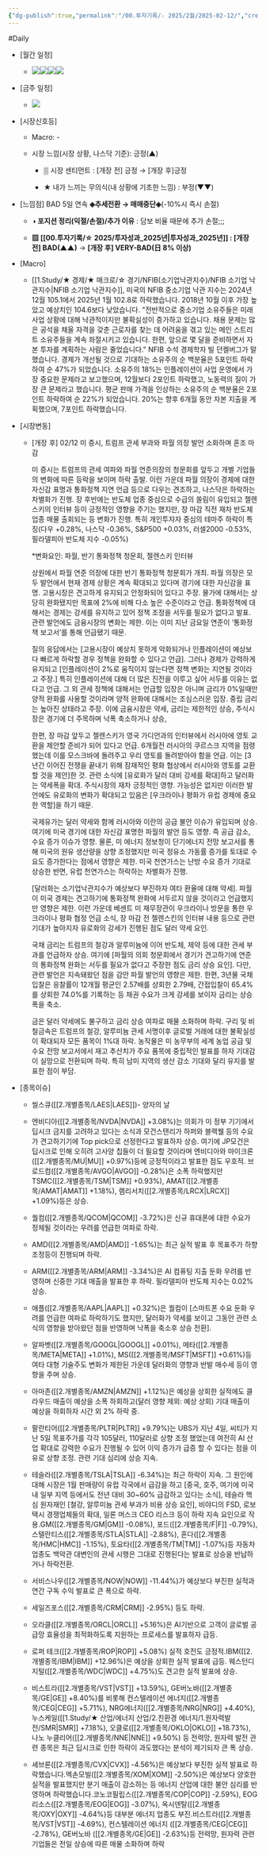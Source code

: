 ```yaml
---
{"dg-publish":true,"permalink":"/00.투자기록/☆ 2025/2월/2025-02-12/","created":"2025-02-10T10:54:17.685+09:00","updated":"2025-06-03T20:07:53.932+09:00"}
---
```


#Daily 


- [월간 일정]
	- ![](/img/user/attachments/Pasted%20image%2020250207174122.png)![](/img/user/attachments/Pasted%20image%2020250127112856.png)![](/img/user/attachments/Pasted%20image%2020250127112925.png)![](/img/user/attachments/Pasted%20image%2020250201120720.png)

- [금주 일정]
	- ![](/img/user/attachments/Pasted%20image%2020250207174105.png)



- [시장신호등]
	- Macro: -
	  
	- 시장 느낌(시장 상황, 나스닥 기준): 긍정(▲)
		  
		- ▒ 시장 센티먼트 : [개장 전] 긍정 → [개장 후]긍정
		  
		- ★ 내가 느끼는 무의식(내 상황에 기초한 느낌) : 부정(▼▼)



- [느낌점] BAD 5일 연속 **◈추세전환 → 매매중단◈**(-10%시 즉시 손절) 
  
	- **◑ 포지션 정리(익절/손절)/추가 이유** :  담보 비율 때문에 추가 손절;;;

	- **▨ [[00.투자기록/☆ 2025/투자성과_2025년\|투자성과_2025년]] : [개장 전]  BAD(▲▲)** → **[개장 후] VERY-BAD(日 8% 이상)**
	   



- [Macro]
	- [[1.Study/★ 경제/★ 매크로/☆ 경기/NFIB(소기업낙관지수)/NFIB 소기업 낙관지수\|NFIB 소기업 낙관지수]], 미국의 NFIB 중소기업 낙관 지수는 2024년 12월 105.1에서 2025년 1월 102.8로 하락했습니다. 2018년 10월 이후 가장 높았고 예상치인 104.6보다 낮았습니다. "전반적으로 중소기업 소유주들은 미래 사업 상황에 대해 낙관적이지만 불확실성이 증가하고 있습니다. 채용 문제는 많은 공석을 채울 자격을 갖춘 근로자를 찾는 데 어려움을 겪고 있는 메인 스트리트 소유주들을 계속 좌절시키고 있습니다. 한편, 앞으로 몇 달을 준비하면서 자본 투자를 계획하는 사람은 줄었습니다." NFIB 수석 경제학자 빌 던켈버그가 말했습니다. 경제가 개선될 것으로 기대하는 소유주의 순 백분율은 5포인트 하락하여 순 47%가 되었습니다. 소유주의 18%는 인플레이션이 사업 운영에서 가장 중요한 문제라고 보고했으며, 12월보다 2포인트 하락했고, 노동력의 질이 가장 큰 문제라고 했습니다. 평균 판매 가격을 인상하는 소유주의 순 백분율은 2포인트 하락하여 순 22%가 되었습니다. 20%는 향후 6개월 동안 자본 지출을 계획했으며, 7포인트 하락했습니다.



- [시장변동]
	- [개장 후] 02/12 미 증시, 트럼프 관세 부과와 파월 의장 발언 소화하며 혼조 마감
	  
	  미 증시는 트럼프의 관세 여파와 파월 연준의장의 청문회를 앞두고 개별 기업들의 변화에 따른 등락을 보이며 하락 출발. 이런 가운데 파월 의장이 경제에 대한 자신감 표명과 통화정책 지연 언급 등으로 다우는 견조하고, 나스닥은 하락하는 차별화가 진행. 장 후반에는 반도체 업종 중심으로 수급의 쏠림이 유입되고 젤렌스키의 인터뷰 등이 긍정적인 영향을 주기는 했지만, 장 마감 직전 재차 반도체 업종 매물 출회되는 등 변화가 진행. 특히 개인투자자 중심의 테마주 하락이 특징(다우 +0.28%, 나스닥 -0.36%, S&P500 +0.03%, 러셀2000 -0.53%, 필라델피아 반도체 지수 -0.05%)
	  
	  *변화요인: 파월, 반기 통화정책 청문회, 젤렌스키 인터뷰
	  
	  상원에서 파월 연준 의장에 대한 반기 통화정책 청문회가 개최. 파월 의장은 모두 발언에서 현재 경제 상황은 계속 확대되고 있다며 경기에 대한 자신감을 표명. 고용시장은 견고하게 유지되고 안정화되어 있다고 주장. 물가에 대해서는 상당히 완화됐지만 목표에 2%에 비해 다소 높은 수준이라고 언급. 통화정책에 대해서는 경제는 강세를 유지하고 있어 정책 조정을 서두를 필요가 없다고 발표. 관련 발언에도 금융시장의 변화는 제한. 이는 이미 지난 금요일 연준이 ‘통화정책 보고서’를 통해 언급됐기 때문. 
	  
	  질의 응답에서는 [고용시장이 예상치 못하게 악화되거나 인플레이션이 예상보다 빠르게 하락할 경우 정책을 완화할 수 있다고 언급]. 그러나 경제가 강력하게 유지되고 [인플레이션이 2%로 움직이지 않는다면 정책 변화는 지연될 것이라고 주장.] 특히 인플레이션에 대해 더 많은 진전을 이루고 싶어 서두를 이유는 없다고 언급. 그 외 관세 정책에 대해서는 언급할 입장은 아니며 금리가 0%일때만 양적 완화를 사용할 것이라며 양적 완화에 대해서는 조심스러운 입장. 중립 금리는 높아진 상태라고 주장. 이에 금융시장은 약세, 금리는 제한적인 상승, 주식시장은 경기에 더 주목하며 낙폭 축소하거나 상승, 
	  
	  한편, 장 마감 앞두고 젤렌스키가 영국 가디언과의 인터뷰에서 러시아에 영토 교환을 제안할 준비가 되어 있다고 언급. 6개월전 러시아의 쿠르스크 지역을 점령했는데 이를 모스크바에 돌려주고 우리 영토를 돌려받아야 함을 언급. 이는 [3년간 이어진 전쟁을 끝내기 위해 잠재적인 평화 협상에서 러시아와 영토를 교환할 것을 제안]한 것. 관련 소식에 [유로화가 달러 대비 강세를 확대]하고 달러화는 약세폭을 확대. 주식시장의 재차 긍정적인 영향. 가능성은 없지만 이러한 발언에도 유로화의 변화가 확대되고 있음은 [우크라이나 평화가 유럽 경제에 중요한 역할]을 하기 때문.
	  
	  국제유가는 달러 약세와 함께 러시아와 이란의 공급 불안 이슈가 유입되며 상승. 여기에 미국 경기에 대한 자신감 표명한 파월의 발언 등도 영향. 즉 공급 감소, 수요 증가 이슈가 영향. 물론, 미 에너지 정보청이 단기에너지 전망 보고서를 통해 미국의 원유 생산량을 상향 조정했지만 미국 정유소 가동률 증가를 토대로 수요도 증가한다는 점에서 영향은 제한. 미국 천연가스는 난방 수요 증가 기대로 상승한 반면, 유럽 천연가스는 하락하는 차별화가 진행. 
	  
	  [달러화는 소기업낙관지수가 예상보다 부진하자 여타 환율에 대해 약세]. 파월이 미국 경제는 견고하기에 통화정책 완화에 서두르지 않을 것이라고 언급했지만 영향은 제한. 이런 가운데 베센트 미 재무장관이 우크라이나 방문을 통한 우크라이나 평화 협정 언급 소식, 장 마감 전 젤렌스킨의 인터뷰 내용 등으로 관련 기대가 높아지자 유로화의 강세가 진행된 점도 달러 약세 요인. 
	  
	  국채 금리는 트럼프의 철강과 알루미늄에 이어 반도체, 제약 등에 대한 관세 부과를 언급하자 상승. 여기에 [파월의 의회 청문회에서 경기가 견고하기에 연준의 통화정책 완화는 서두를 필요가 없다고 주장한 점도 금리 상승 요인]. 다만, 관련 발언은 지속돼왔던 점을 감안 파월 발언의 영향은 제한. 한편, 3년물 국채 입찰은 응찰률이 12개월 평균인 2.57배를 상회한 2.79배, 간접입찰이 65.4%를 상회한 74.0%를 기록하는 등 채권 수요가 크게 강세를 보이자 금리는 상승폭을 축소. 
	  
	  금은 달러 약세에도 불구하고 금리 상승 여파로 매물 소화하며 하락. 구리 및 비철금속은 트럼프의 철강, 알루미늄 관세 서명이후 글로벌 거래에 대한 불확실성이 확대되자 모든 품목이 1%대 하락. 농작물은 미 농무부의 세계 농업 공급 및 수요 전망 보고서에서 재고 추산치가 주요 품목에 중립적인 발표를 하자 기대감이 실망으로 전환되며 하락. 특히 남미 지역의 생산 감소 기대와 달리 유지를 발표한 점이 부담.




- [종목이슈]
	- 씰스큐([[2.개별종목/LAES\|LAES]])- 양자의 날
	  
	- 엔비디아([[2.개별종목/NVDA\|NVDA]] +3.08%)는 의회가 미 정부 기기에서 딥시크 금지를 고려하고 있다는 소식과 모건스탠리가 하퍼와 블랙웰 등의 수요가 견고하기기에 Top pick으로 선정한다고 발표하자 상승. 여기에 JP모건은 딥시크로 인해 오히려 고사양 칩들이 더 필요할 것이라며 엔비디아와 마이크론([[2.개별종목/MU\|MU]] +0.97%)등에 긍정적이라고 발표한 점도 우호적. 브로드컴([[2.개별종목/AVGO\|AVGO]] -0.28%)은 소폭 하락했지만 TSMC([[2.개별종목/TSM\|TSM]] +0.93%), AMAT([[2.개별종목/AMAT\|AMAT]] +1.18%), 램리서치([[2.개별종목/LRCX\|LRCX]] +1.09%)등은 상승. 
	  
	- 퀄컴([[2.개별종목/QCOM\|QCOM]] -3.72%)은 신규 휴대폰에 대한 수요가 정체될 것이라는 우려를 언급한 여파로 하락. 
	  
	- AMD([[2.개별종목/AMD\|AMD]] -1.65%)는 최근 실적 발표 후 목표주가 하향 조정등이 진행되며 하락. 
	  
	- ARM([[2.개별종목/ARM\|ARM]] -3.34%)은 AI 컴퓨팅 지출 둔화 우려를 반영하며 신중한 기대 매출을 발표한 후 하락. 필라델피아 반도체 지수는 0.02% 상승.
	  
	- 애플([[2.개별종목/AAPL\|AAPL]] +0.32%)은 퀄컴이 [스마트폰 수요 둔화 우려를 언급한 여파로 하락하기도 했지만, 달러화가 약세를 보이고 그동안 관련 소식의 영향을 받아왔던 점을 반영하며 낙폭을 축소후 상승 전환]. 
	  
	- 알파벳([[2.개별종목/GOOGL\|GOOGL]] +0.01%), 메타([[2.개별종목/META\|META]] +1.01%), MS([[2.개별종목/MSFT\|MSFT]] +0.61%)등 여타 대형 기술주도 변화가 제한된 가운데 달러화의 영향과 반발 매수세 등이 영향을 주며 상승. 
	  
	- 아마존([[2.개별종목/AMZN\|AMZN]] +1.12%)은 예상을 상회한 실적에도 클라우드 매출이 예상을 소폭 하회하고(달러 영향 제외: 예상 상회) 기대 매출이 예상을 하회하자 시간 외 2% 하락 중.
	  
	- 팔란티어([[2.개별종목/PLTR\|PLTR]] +9.79%)는 UBS가 지난 4일, 씨티가 지난 5일 목표주가를 각각 105달러, 110달러로 상향 조정 했었는데 여전히 AI 산업 확대로 강력한 수요가 진행될 수 있어 이익 증가가 급증 할 수 있다는 점을 이유로 상향 조정. 관련 기대 심리에 상승 지속.
	  
	- 테슬라([[2.개별종목/TSLA\|TSLA]] -6.34%)는 최근 하락이 지속. 그 원인에 대해 시장은 1월 판매량이 유럽 각국에서 급감을 하고 [중국, 호주, 여기에 미국내 일부 지역 등에서도 전년 대비 30~60% 급감하고 있다는 소식], 테슬라 핵심 원자재인 [철강, 알루미늄 관세 부과가 비용 상승 요인], 비야디의 FSD, 로보택시 경쟁업체들의 확대, 일론 머스크 CEO 리스크 등이 하락 지속 요인으로 작용.GM([[2.개별종목/GM\|GM]] -0.08%), 포드([[2.개별종목/F\|F]] -0.79%), 스텔란티스([[2.개별종목/STLA\|STLA]] -2.88%), 혼다([[2.개별종목/HMC\|HMC]] -1.15%), 토요타([[2.개별종목/TM\|TM]] -1.07%)등 자동차 업종도 백악관 대변인의 관세 시행은 그대로 진행된다는 발표로 상승을 반납하거나 하락전환.
	  
	- 서비스나우([[2.개별종목/NOW\|NOW]] -11.44%)가 예상보다 부진한 실적과 연간 구독 수익 발표로 큰 폭으로 하락. 
	  
	- 세일즈포스([[2.개별종목/CRM\|CRM]] -2.95%) 등도 하락.
	  
	- 오라클([[2.개별종목/ORCL\|ORCL]] +5.16%)은 AI기반으로 고객이 글로벌 공급망 효율성을 최적화하도록 지원하는 프로세스를 발표하자 급등. 
	  
	- 로퍼 테크([[2.개별종목/ROP\|ROP]] +5.08%) 실적 호전도 긍정적.IBM([[2.개별종목/IBM\|IBM]] +12.96%)은 예상을 상회한 실적 발표에 급등. 웨스턴디지털([[2.개별종목/WDC\|WDC]] +4.75%)도 견고한 실적 발표에 상승.
	  
	- 비스트라([[2.개별종목/VST\|VST]] +13.59%), GE버노바([[2.개별종목/GE\|GE]] +8.40%)를 비롯해 컨스텔레이션 에너지([[2.개별종목/CEG\|CEG]] +5.71%), NRG에너지([[2.개별종목/NRG\|NRG]] +4.40%), 누스케일([[1.Study/★ 산업/에너지 산업/2.친환경 에너지/1.원자력발전/SMR\|SMR]] +7.18%), 오클로([[2.개별종목/OKLO\|OKLO]] +18.73%), 나노 누클리어([[2.개별종목/NNE\|NNE]] +9.50%) 등 전력망, 원자력 발전 관련 종목은 최근 딥시크로 인한 하락이 과도했다는 분석이 제기되자 큰 폭 상승.
	  
	- 셰브론([[2.개별종목/CVX\|CVX]] -4.56%)은 예상보다 부진한 실적 발표로 하락했습니다.엑손모빌([[2.개별종목/XOM\|XOM]] -2.50%)은 예상보다 양호한 실적을 발표했지만 분기 매출이 감소하는 등 에너지 산업에 대한 불안 심리를 반영하며 하락했습니다.코노코필립스([[2.개별종목/COP\|COP]] -2.59%), EOG 리소스([[2.개별종목/EOG\|EOG]] -3.07%), 옥시덴탈([[2.개별종목/OXY\|OXY]] -4.64%)등 대부분 에너지 업종도 부진.비스트라([[2.개별종목/VST\|VST]] -4.69%), 컨스텔레이션 에너지 ([[2.개별종목/CEG\|CEG]] -2.78%), GE버노바 ([[2.개별종목/GE\|GE]] -2.63%)등 전력망, 원자력 관련 기업들은 전일 상승에 따른 매물 소화하며 하락


